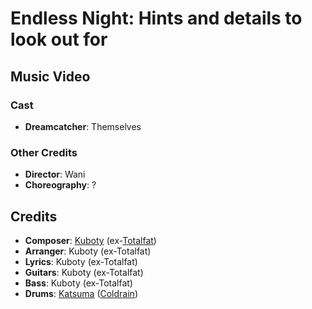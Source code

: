# Endless Night: Hints and details to look out for

## Music Video

### Cast

* **Dreamcatcher**: Themselves

### Other Credits

* **Director**: Wani
* **Choreography**: ?

## Credits

* **Composer**: [Kuboty](https://www.discogs.com/artist/6210880-Kuboty) (ex-[Totalfat](https://www.discogs.com/artist/2736082-TOTALFAT))
* **Arranger**: Kuboty (ex-Totalfat)
* **Lyrics**: Kuboty (ex-Totalfat)
* **Guitars**: Kuboty (ex-Totalfat)
* **Bass**: Kuboty (ex-Totalfat)
* **Drums**: [Katsuma](https://www.discogs.com/artist/5179898-Katsuma) ([Coldrain](https://www.discogs.com/artist/3260374-coldrain))
